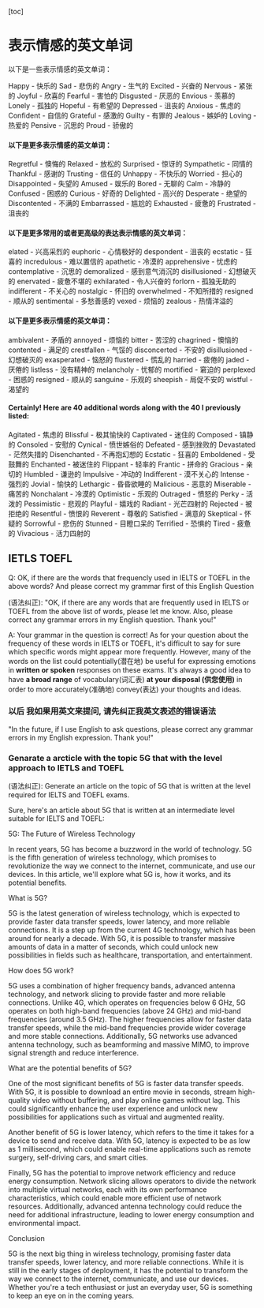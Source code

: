 [toc]

# 表示情感的英文单词

以下是一些表示情感的英文单词：

Happy - 快乐的
Sad - 悲伤的
Angry - 生气的
Excited - 兴奋的
Nervous - 紧张的
Joyful - 欣喜的
Fearful - 害怕的
Disgusted - 厌恶的
Envious - 羡慕的
Lonely - 孤独的
Hopeful - 有希望的
Depressed - 沮丧的
Anxious - 焦虑的
Confident - 自信的
Grateful - 感激的
Guilty - 有罪的
Jealous - 嫉妒的
Loving - 热爱的
Pensive - 沉思的
Proud - 骄傲的

#### 以下是更多表示情感的英文单词：

Regretful - 懊悔的
Relaxed - 放松的
Surprised - 惊讶的
Sympathetic - 同情的
Thankful - 感谢的
Trusting - 信任的
Unhappy - 不快乐的
Worried - 担心的
Disappointed - 失望的
Amused - 娱乐的
Bored - 无聊的
Calm - 冷静的
Confused - 困惑的
Curious - 好奇的
Delighted - 高兴的
Desperate - 绝望的
Discontented - 不满的
Embarrassed - 尴尬的
Exhausted - 疲惫的
Frustrated - 沮丧的

#### 以下是更多常用的或者更高级的表达表示情感的英文单词：

elated - 兴高采烈的
euphoric - 心情极好的
despondent - 沮丧的
ecstatic - 狂喜的
incredulous - 难以置信的
apathetic - 冷漠的
apprehensive - 忧虑的
contemplative - 沉思的
demoralized - 感到意气消沉的
disillusioned - 幻想破灭的
enervated - 疲惫不堪的
exhilarated - 令人兴奋的
forlorn - 孤独无助的
indifferent - 不关心的
nostalgic - 怀旧的
overwhelmed - 不知所措的
resigned - 顺从的
sentimental - 多愁善感的
vexed - 烦恼的
zealous - 热情洋溢的

#### 以下是更多表示情感的英文单词：

ambivalent - 矛盾的
annoyed - 烦恼的
bitter - 苦涩的
chagrined - 懊恼的
contented - 满足的
crestfallen - 气馁的
disconcerted - 不安的
disillusioned - 幻想破灭的
exasperated - 恼怒的
flustered - 慌乱的
harried - 疲倦的
jaded - 厌倦的
listless - 没有精神的
melancholy - 忧郁的
mortified - 窘迫的
perplexed - 困惑的
resigned - 顺从的
sanguine - 乐观的
sheepish - 局促不安的
wistful - 渴望的

#### Certainly! Here are 40 additional words along with the 40 I previously listed:

Agitated - 焦虑的
Blissful - 极其愉快的
Captivated - 迷住的
Composed - 镇静的
Consoled - 安慰的
Cynical - 愤世嫉俗的
Defeated - 感到挫败的
Devastated - 茫然失措的
Disenchanted - 不再抱幻想的
Ecstatic - 狂喜的
Emboldened - 受鼓舞的
Enchanted - 被迷住的
Flippant - 轻率的
Frantic - 拼命的
Gracious - 亲切的
Humbled - 谦逊的
Impulsive - 冲动的
Indifferent - 漠不关心的
Intense - 强烈的
Jovial - 愉快的
Lethargic - 昏昏欲睡的
Malicious - 恶意的
Miserable - 痛苦的
Nonchalant - 冷漠的
Optimistic - 乐观的
Outraged - 愤怒的
Perky - 活泼的
Pessimistic - 悲观的
Playful - 嬉戏的
Radiant - 光芒四射的
Rejected - 被拒绝的
Resentful - 愤恨的
Reverent - 尊敬的
Satisfied - 满意的
Skeptical - 怀疑的
Sorrowful - 悲伤的
Stunned - 目瞪口呆的
Terrified - 恐惧的
Tired - 疲惫的
Vivacious - 活力四射的



## IETLS TOEFL

Q: OK, if there are the words that frequencly used in IELTS or TOEFL in the above words? And please correct my grammar first of this English Question

(语法纠正): "OK, if there are any words that are frequently used in IELTS or TOEFL from the above list of words, please let me know. Also, please correct any grammar errors in my English question. Thank you!"

A: Your grammar in the question is correct! As for your question about the frequency of these words in IELTS or TOEFL, it's difficult to say for sure which specific words might appear more frequently. However, many of the words on the list could potentially(潜在地) be useful for expressing emotions in **written or spoken** responses on these exams. It's always a good idea to have **a broad range** of vocabulary(词汇表) **at your disposal (供您使用)** in order to more accurately(准确地) convey(表达) your thoughts and ideas.



### 以后 我如果用英文来提问, 请先纠正我英文表述的错误语法

"In the future, if I use English to ask questions, please correct any grammar errors in my English expression. Thank you!"



### Genarate a arcticle with the topic 5G that with the level approach to IETLS and TOEFL

(语法纠正):  Generate an article on the topic of 5G that is written at the level required for IELTS and TOEFL exams.

Sure, here's an article about 5G that is written at an intermediate level suitable for IELTS and TOEFL:

5G: The Future of Wireless Technology

In recent years, 5G has become a buzzword in the world of technology. 5G is the fifth generation of wireless technology, which promises to revolutionize the way we connect to the internet, communicate, and use our devices. In this article, we'll explore what 5G is, how it works, and its potential benefits.

What is 5G?

5G is the latest generation of wireless technology, which is expected to provide faster data transfer speeds, lower latency, and more reliable connections. It is a step up from the current 4G technology, which has been around for nearly a decade. With 5G, it is possible to transfer massive amounts of data in a matter of seconds, which could unlock new possibilities in fields such as healthcare, transportation, and entertainment.

How does 5G work?

5G uses a combination of higher frequency bands, advanced antenna technology, and network slicing to provide faster and more reliable connections. Unlike 4G, which operates on frequencies below 6 GHz, 5G operates on both high-band frequencies (above 24 GHz) and mid-band frequencies (around 3.5 GHz). The higher frequencies allow for faster data transfer speeds, while the mid-band frequencies provide wider coverage and more stable connections. Additionally, 5G networks use advanced antenna technology, such as beamforming and massive MIMO, to improve signal strength and reduce interference.

What are the potential benefits of 5G?

One of the most significant benefits of 5G is faster data transfer speeds. With 5G, it is possible to download an entire movie in seconds, stream high-quality video without buffering, and play online games without lag. This could significantly enhance the user experience and unlock new possibilities for applications such as virtual and augmented reality.

Another benefit of 5G is lower latency, which refers to the time it takes for a device to send and receive data. With 5G, latency is expected to be as low as 1 millisecond, which could enable real-time applications such as remote surgery, self-driving cars, and smart cities.

Finally, 5G has the potential to improve network efficiency and reduce energy consumption. Network slicing allows operators to divide the network into multiple virtual networks, each with its own performance characteristics, which could enable more efficient use of network resources. Additionally, advanced antenna technology could reduce the need for additional infrastructure, leading to lower energy consumption and environmental impact.

Conclusion

5G is the next big thing in wireless technology, promising faster data transfer speeds, lower latency, and more reliable connections. While it is still in the early stages of deployment, it has the potential to transform the way we connect to the internet, communicate, and use our devices. Whether you're a tech enthusiast or just an everyday user, 5G is something to keep an eye on in the coming years.